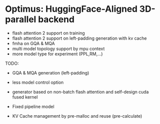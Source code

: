 # Optimus: HuggingFace-Aligned 3D-parallel backend

- flash attention 2 support on training
- flash attention 2 support on left-padding generation with kv cache
- fmha on GQA & MQA
- multi model topology support by mpu context
- more model type for experiment (PPL,RM,...)

TODO:
- GQA & MQA generation (left-padding)
- less model control option
- generator based on non-batch flash attention and self-design cuda fused kernel
- Fixed pipeline model

- KV Cache management by pre-malloc and reuse (pre-calculate)
